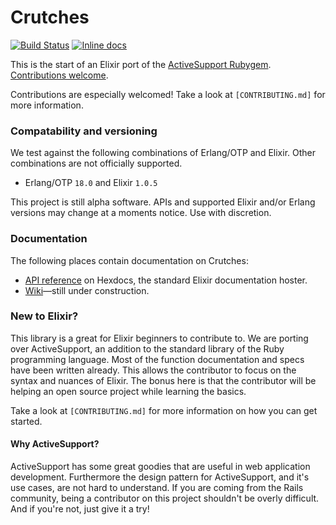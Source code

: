 Crutches
=======

[![Build Status](https://travis-ci.org/mykewould/crutches.svg?branch=master)](https://travis-ci.org/mykewould/crutches)
[![Inline docs](http://inch-ci.org/github/mykewould/crutches.svg?branch=master)](http://inch-ci.org/github/mykewould/crutches)

This is the start of an Elixir port of the [ActiveSupport Rubygem]. [Contributions
welcome].

 [ActiveSupport Rubygem]:https://github.com/rails/rails/tree/master/activesupport
 [Contributions welcome]:https://github.com/mykewould/crutches#new-to-elixir

Contributions are especially welcomed! Take a look at `[CONTRIBUTING.md]` for
more information.

### Compatability and versioning

We test against the following combinations of Erlang/OTP and Elixir. Other
combinations are not officially supported.

 - Erlang/OTP `18.0` and Elixir `1.0.5`

This project is still alpha software. APIs and supported Elixir and/or Erlang
versions may change at a moments notice. Use with discretion.

### Documentation

The following places contain documentation on Crutches:

 - [API reference] on Hexdocs, the standard Elixir documentation hoster.
 - [Wiki]&mdash;still under construction.

 [API reference]:http://hexdocs.pm/crutches/
 [Wiki]:https://github.com/mykewould/crutches/wiki

### New to Elixir?

This library is a great for Elixir beginners to contribute to. We are porting
over ActiveSupport, an addition to the standard library of the Ruby programming
language. Most of the function documentation and specs have been written already.
This allows the contributor to focus on the syntax and nuances of Elixir. The
bonus here is that the contributor will be helping an open source project while
learning the basics.

Take a look at `[CONTRIBUTING.md]` for more information on how you can get
started.

 [CONTRIBUTING.md]:https://github.com/mykewould/crutches/blob/master/CONTRIBUTING.md

#### Why ActiveSupport?

ActiveSupport has some great goodies that are useful in web application
development. Furthermore the design pattern for ActiveSupport, and it's use
cases, are not hard to understand. If you are coming from the Rails community,
being a contributor on this project shouldn't be overly difficult. And if you're
not, just give it a try!

